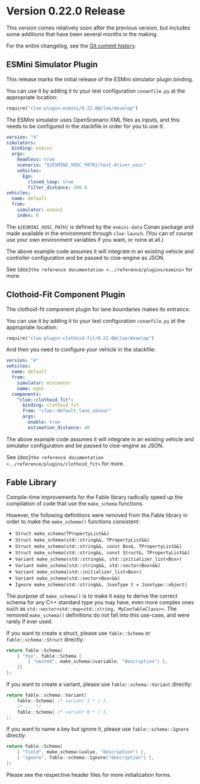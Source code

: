 # Version 0.22.0 Release

This version comes relatively soon after the previous version,
but includes some additions that have been several months in the
making.

For the entire changelog, see the [Git commit history](https://github.com/eclipse/cloe/compare/v0.21.0...v0.22.0).

## ESMini Simulator Plugin

This release marks the initial release of the ESMini simulator
plugin binding.

You can use it by adding it to your test configuration `conanfile.py`
at the appropriate location:

```python
require("cloe-plugin-esmini/0.22.0@cloe/develop")
```

The ESMini simulator uses OpenScenario XML files as inputs, and
this needs to be configured in the stackfile in order for you
to use it:

```yaml
version: "4"
simulators:
  binding: esmini
  args:
    headless: true
    scenario: "${ESMINI_XOSC_PATH}/test-driver.xosc"
    vehicles:
      Ego:
        closed_loop: true
        filter_distance: 200.0
vehicles:
  name: default
  from:
    simulator: esmini
    index: 0
```

The `${ESMINI_XOSC_PATH}` is defined by the `esmini-data` Conan package
and made available in the environment through `cloe-launch`. (You
can of course use your own environment variables if you want,
or none at all.)

The above example code assumes it will integrate in an existing vehicle
and controller configuration and be passed to cloe-engine as JSON.

See {doc}`the reference documentation <../reference/plugins/esmini>` for more.

## Clothoid-Fit Component Plugin

The clothoid-fit component plugin for lane boundaries makes its
entrance.

You can use it by adding it to your test configuration `conanfile.py`
at the appropriate location:

```python
require("cloe-plugin-clothoid-fit/0.22.0@cloe/develop")
```

And then you need to configure your vehicle in the stackfile:

```yaml
version: "4"
vehicles:
  name: default
  from:
    simulator: minimator
    name: ego1
  components:
    "cloe::clothoid_fit":
      binding: clothoid_fit
      from: "cloe::default_lane_sensor"
      args:
        enable: true
        estimation_distance: 40
```

The above example code assumes it will integrate in an existing vehicle
and simulator configuration and be passed to cloe-engine as JSON.

See {doc}`the reference documentation <../reference/plugins/clothoid_fit>` for more.

## Fable Library

Compile-time improvements for the Fable library radically
speed up the compilation of code that use the `make_schema` functions.

However, the following definitions were removed from the Fable
library in order to make the `make_schema()` functions consistent:

- `Struct make_schema(TPropertyList&&)`
- `Struct make_schema(std::string&&, TPropertyList&&)`
- `Struct make_schema(std::string&&, const Box&, TPropertyList&&)`
- `Struct make_schema(std::string&&, const Struct&, TPropertyList&&)`
- `Variant make_schema(std::string&&, std::initializer_list<Box>)`
- `Variant make_schema(std::string&&, std::vector<Box>&&)`
- `Variant make_schema(std::initializer_list<Box>)`
- `Variant make_schema(std::vector<Box>&&)`
- `Ignore make_schema(std::string&&, JsonType t = Jsontype::object)`

The purpose of `make_schema()` is to make it easy to derive the
correct schema for any C++ standard type you may have, even
more complex ones such as `std::vector<std::map<std::string, MyConfableClass>>`.
The removed `make_schema()` definitions do not fall into this
use-case, and were rarely if ever used.

If you want to create a struct, please use `fable::Schema` or
`fable::schema::Struct` directly:

```cpp
return fable::Schema{
    { "foo", fable::Schema {
        { "nested", make_schema(&variable, "description") },
    }}
};
```

If you want to create a variant, please use `fable::schema::Variant`
directly:

```cpp
return fable::schema::Variant{
    fable::Schema{ /* variant 1 * / },
    /* ... */
    fable::Schema{ /* variant N * / },
};
```

If you want to name a key but ignore it, please use `fable::schema::Ignore`
directly:

```cpp
return fable::Schema{
    { "field", make_schema(&value, "description") },
    { "ignore", fable::schema::Ignore("description") },
};
```

Please see the respective header files for more initialization forms.

